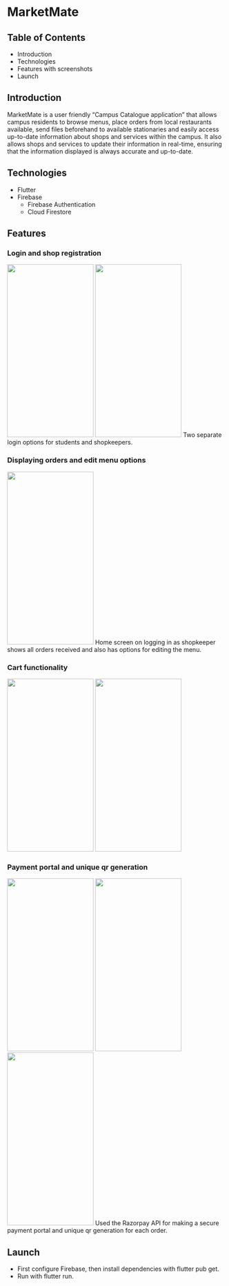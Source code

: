 # MarketMate

## Table of Contents
 * Introduction
 * Technologies
 * Features with screenshots
 * Launch

## Introduction

MarketMate is a user friendly “Campus Catalogue application” that allows campus residents to browse menus, place orders from local restaurants available, send files beforehand to available stationaries and easily access up-to-date information about shops and services within the campus. It also allows shops and services to update their information in real-time, ensuring that the information displayed is always accurate and up-to-date.

## Technologies

  * Flutter
  * Firebase
      * Firebase Authentication
      * Cloud Firestore

## Features

### Login and shop registration

<img src="https://github.com/mit-riya/kriti/assets/95142933/a05ec20e-ec95-481c-875a-f3d8bf416cc0" width="200" height="400">
<img src="https://github.com/mit-riya/kriti/assets/95142933/0b2d1d56-099d-4263-b522-8db336475418" width="200" height="400">
Two separate login options for students and shopkeepers.
  
### Displaying orders and edit menu options

<img src="https://github.com/mit-riya/kriti/assets/95142933/4ddaa79a-6acd-4ba4-918f-a9e1f49caf1c" width="200" height="400">
Home screen on logging in as shopkeeper shows all orders received and also has options for editing the menu.

### Cart functionality

<img src="https://github.com/mit-riya/kriti/assets/95142933/406fa866-794f-4972-9dd4-1d859b6b61e8" width="200" height="400">
<img src="https://github.com/mit-riya/kriti/assets/95142933/bd234c2d-2026-4b7a-9a5c-4d037a09d9a5" width="200" height="400">

### Payment portal and unique qr generation

<img src="https://github.com/mit-riya/kriti/assets/95142933/892d37da-502d-4aad-9ebb-2d46d676764a" width="200" height="400">
<img src="https://github.com/mit-riya/kriti/assets/95142933/941bb0cf-547f-4b11-a0cb-a550557dfeae" width="200" height="400">
<img src="https://github.com/mit-riya/kriti/assets/95142933/a40d3e92-8ec1-4580-bdee-393ae79ac285" width="200" height="400">
Used the Razorpay API for making a secure payment portal and unique qr generation for each order.

## Launch

 * First configure Firebase, then install dependencies with flutter pub get.
 * Run with flutter run.

